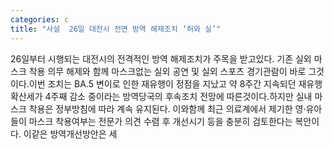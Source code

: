 ```yaml
---
categories: c
title: "사설  26일 대전시 전면 방역 해제조치 ‘허와 실’"
---
```

26일부터 시행되는 대전시의 전격적인 방역 해제조치가 주목을 받고있다. 기존 실외 마스크 착용 의무 해제와 함께 마스크없는 실외 공연 및 실외 스포츠 경기관람이 바로 그것이다.이번 조치는 BA.5 변이로 인한 재유행이 정점을 지났고 약 8주간 지속되던 재유행 확산세가 4주째 감소 중이라는 방역당국의 후속조치 전망에 따른것이다.하지만 실내 마스크 착용은 정부방침에 따라 계속 유지된다. 이와함께 최근 의료계에서 제기한 영·유아들이 마스크 착용여부는 전문가 의견 수렴 후 개선시기 등을 충분히 검토한다는 복안이다. 이같은 방역개선방안은 세